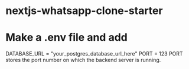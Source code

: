 # nextjs-whatsapp-clone-starter
# Make a .env file and add
DATABASE_URL = "your_postgres_database_url_here"
PORT = 123
PORT stores the port number on which the backend server is running.
